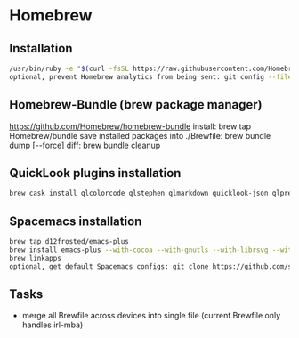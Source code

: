 # Homebrew

## Installation

```bash
/usr/bin/ruby -e "$(curl -fsSL https://raw.githubusercontent.com/Homebrew/install/master/install)"
optional, prevent Homebrew analytics from being sent: git config --file="$(brew --repository)/.git/config" --replace-all homebrew.analyticsdisabled true
```

## Homebrew-Bundle (brew package manager)

https://github.com/Homebrew/homebrew-bundle
install: brew tap Homebrew/bundle
save installed packages into ./Brewfile: brew bundle dump [--force]
diff: brew bundle cleanup

## QuickLook plugins installation

```bash
brew cask install qlcolorcode qlstephen qlmarkdown quicklook-json qlprettypatch quicklook-csv betterzipql qlimagesize webpquicklook suspicious-package
```

## Spacemacs installation

```bash
brew tap d12frosted/emacs-plus
brew install emacs-plus --with-cocoa --with-gnutls --with-librsvg --with-imagemagick --with-spacemacs-icon
brew linkapps
optional, get default Spacemacs configs: git clone https://github.com/syl20bnr/spacemacs ~/.emacs.d
```

## Tasks
* merge all Brewfile across devices into single file (current Brewfile only handles irl-mba)

